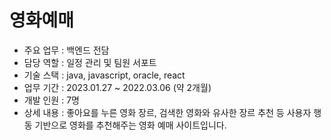 # 영화예매
- 주요 업무 : 백엔드 전담
- 담당 역할 : 일정 관리 및 팀원 서포트
- 기술 스택 : java, javascript, oracle, react
- 업무 기간 : 2023.01.27 ~ 2022.03.06 (약 2개월)
- 개발 인원 : 7명
- 상세 내용 : 좋아요를 누른 영화 장르, 검색한 영화와 유사한 장르 추천 등 사용자 행동 기반으로 영화를 추천해주는 영화 예매 사이트입니다.
